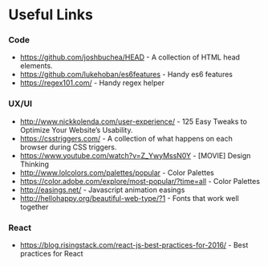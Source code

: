 Useful Links
==========

### Code

* https://github.com/joshbuchea/HEAD - A collection of HTML head elements.
* https://github.com/lukehoban/es6features - Handy es6 features
* https://regex101.com/ - Handy regex helper

### UX/UI

* http://www.nickkolenda.com/user-experience/ - 125 Easy Tweaks to Optimize Your Website’s Usability.
* https://csstriggers.com/ - A collection of what happens on each browser during CSS triggers.
* https://www.youtube.com/watch?v=Z_YwyMssN0Y - [MOVIE] Design Thinking
* http://www.lolcolors.com/palettes/popular - Color Palettes
* https://color.adobe.com/explore/most-popular/?time=all - Color Palettes
* http://easings.net/ - Javascript animation easings
* http://hellohappy.org/beautiful-web-type/?1 - Fonts that work well together

### React

* https://blog.risingstack.com/react-js-best-practices-for-2016/ - Best practices for React
